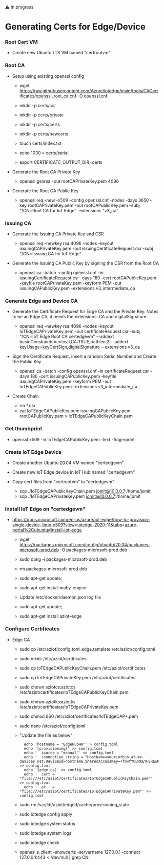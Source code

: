:warning: In progress

# Generating Certs for Edge/Device

### Root Cert VM

- Create new Ubuntu LTS VM named "certrootvm"

### Root CA

- Setup using existing openssl config

    - wget https://raw.githubusercontent.com/Azure/iotedge/main/tools/CACertificates/openssl_root_ca.cnf -O openssl.cnf 

    - mkdir -p certs/csr
    - mkdir -p certs/private
    - mkdir -p certs/certs
    - mkdir -p certs/newcerts
    - touch certs/index.txt
    - echo 1000 > certs/serial
    - export CERTIFICATE_OUTPUT_DIR=certs    
 
- Generate the Root CA Private Key

    - openssl genrsa -out rootCAPrivateKey.pem 4096
 
- Generate the Root CA Public Key

    - openssl req -new -x509 -config openssl.cnf -nodes -days 3650 -key rootCAPrivateKey.pem -out rootCAPublicKey.pem -subj "/CN=Root CA for IoT Edge" -extensions "v3_ca"

### Issuing CA

- Generate the Issuing CA Private Key and CSR

    - openssl req -newkey rsa:4096 -nodes -keyout issuingCAPrivateKey.pem -out issuingCertificateRequest.csr -subj "/CN=Issuing CA for IoT Edge"
 
- Generate the Issuing CA Public Key by signing the CSR from the Root CA

    - openssl ca -batch -config openssl.cnf -in issuingCertificateRequest.csr -days 180 -cert rootCAPublicKey.pem -keyfile rootCAPrivateKey.pem -keyform PEM -out issuingCAPublicKey.pem -extensions v3_intermediate_ca

### Generate Edge and Device CA

- Generate the Certificate Request for Edge CA and the Private Key.  Notes to be an Edge CA, it needs the extensions: CA and digitalSignature

    - openssl req -newkey rsa:4096 -nodes -keyout IoTEdgeCAPrivateKey.pem -out certificateRequest.csr -subj "/CN=IoT Edge Root CA certedgevm" --addext basicConstraints=critical,CA:TRUE,pathlen:2 --addext keyUsage=keyCertSign,digitalSignature --extensions v3_ca
 
- Sign the Certificate Request, insert a random Serial Number and Create the Public Key

    - openssl ca -batch -config openssl.cnf -in certificateRequest.csr -days 180 -cert issuingCAPublicKey.pem  -keyfile issuingCAPrivateKey.pem -keyform PEM -out IoTEdgeCAPublicKey.pem -extensions v3_intermediate_ca
 
- Create Chain
    - rm *.csr
    - cat IoTEdgeCAPublicKey.pem issuingCAPublicKey.pem rootCAPublicKey.pem  > IoTEdgeCAPublicKeyChain.pem

### Get thumbprint

- openssl x509 -in IoTEdgeCAPublicKey.pem -text -fingerprint

### Create IoT Edge Device

- Create another Ubuntu 20.04 VM named "certedgevm"

- Create new IoT Edge device in IoT Hub named "certedgevm"

- Copy cert files from "certrootvm" to "certedgevm"

    - scp ./IoTEdgeCAPublicKeyChain.pem jomit@10.0.0.7:/home/jomit
    - scp ./IoTEdgeCAPrivateKey.pem jomit@10.0.0.7:/home/jomit

### Install IoT Edge on "certedgevm"

- https://docs.microsoft.com/en-us/azure/iot-edge/how-to-provision-single-device-linux-x509?view=iotedge-2020-11&tabs=azure-portal%2Cubuntu#install-iot-edge

    - wget https://packages.microsoft.com/config/ubuntu/20.04/packages-microsoft-prod.deb -O packages-microsoft-prod.deb
    - sudo dpkg -i packages-microsoft-prod.deb
    - rm packages-microsoft-prod.deb

    - sudo apt-get update;
    - sudo apt-get install moby-engine

    - Update /etc/docker/daemon.json log file

    - sudo apt-get update;
    - sudo apt-get install aziot-edge


### Configure Certificates

- Edge CA
    - sudo cp /etc/aziot/config.toml.edge.template /etc/aziot/config.toml

    - sudo mkdir /etc/aziot/certificates
    - sudo cp IoTEdgeCAPublicKeyChain.pem /etc/aziot/certificates
    - sudo cp IoTEdgeCAPrivateKey.pem /etc/aziot/certificates
    - sudo chown aziotcs:aziotcs /etc/aziot/certificates/IoTEdgeCAPublicKeyChain.pem
    - sudo chown aziotks:aziotks /etc/aziot/certificates/IoTEdgeCAPrivateKey.pem
    - sudo chmod 660 /etc/aziot/certificates/IoTEdgeCAP*.pem
    - sudo nano /etc/aziot/config.toml

    - "Update the file as below"
        
            echo 'hostname = "EdgeHubHA"' > config.toml
            echo '[provisioning]' >> config.toml
            echo '  source = "manual"' >> config.toml
            echo '  connection_string = "HostName=youriothub.azure-devices.net;DeviceId=hostname;SharedAccessKey=+fdwfYOURKEYHEREwM="' >> config.toml
            echo '[edge_ca]' >> config.toml
            echo '  cert = "file:///etc/aziot/certificates/IoTEdgeCAPublicKeyChain.pem"' >> config.toml
            echo '  pk   = "file:///etc/aziot/certificates/IoTEdgeCAPrivateKey.pem"' >> config.toml


    - sudo rm /var/lib/aziot/edged/cache/provisioning_state
    - sudo iotedge config apply

    - sudo iotedge system status
    - sudo iotedge system logs
    - sudo iotedge check

    - openssl s_client -showcerts -servername 127.0.0.1 -connect 127.0.0.1:443 < /dev/null | grep CN
    